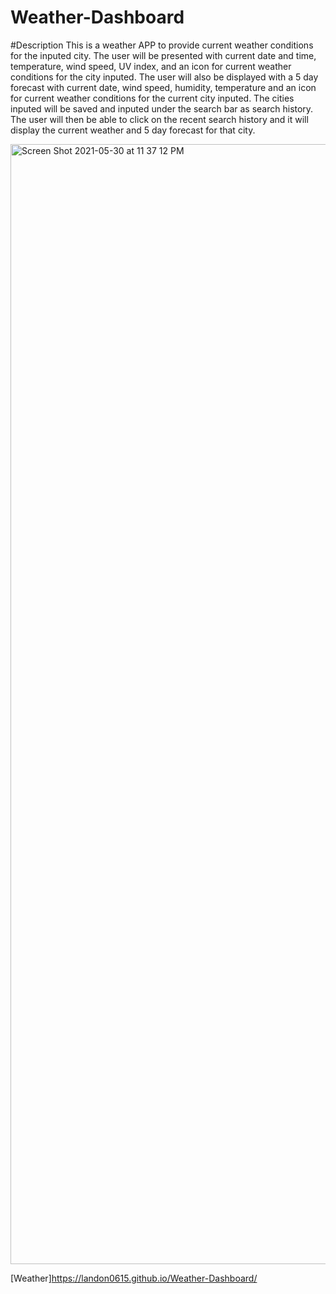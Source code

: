 # Weather-Dashboard
#Description
This is a weather APP to provide current weather conditions for the inputed city. The user will be presented with current date and time, temperature, wind speed, UV index, and an icon for current weather conditions for the city inputed.  The user will also be displayed with a 5 day forecast with current date, wind speed, humidity, temperature and an icon for current weather conditions for the current city inputed. The cities inputed will be saved and inputed under the search bar as search history. The user will then be able to click on the recent search history and it will display the current weather and 5 day forecast for that city. 




<img width="1792" alt="Screen Shot 2021-05-30 at 11 37 12 PM" src="https://user-images.githubusercontent.com/80728975/120145027-22efc880-c1a0-11eb-87b7-fffb1f10e610.png">




[Weather]https://landon0615.github.io/Weather-Dashboard/
